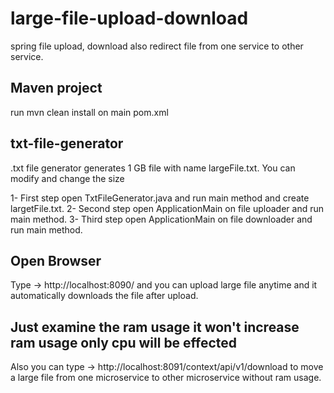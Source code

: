 # large-file-upload-download
 spring file upload, download also redirect file from one service to other service.

## Maven project

run mvn clean install on main pom.xml

## txt-file-generator

.txt file generator generates 1 GB file with name largeFile.txt. You can modify and change the size

1- First step open TxtFileGenerator.java and run main method and create largetFile.txt.
2- Second step open ApplicationMain on file uploader and run main method.
3- Third step open ApplicationMain on file downloader and run main method.


## Open Browser

Type -> http://localhost:8090/ and you can upload large file anytime and it automatically downloads the file after upload.
## Just examine the ram usage it won't increase ram usage only cpu will be effected

Also you can type -> http://localhost:8091/context/api/v1/download to move a large file from one microservice to other microservice without ram usage.










